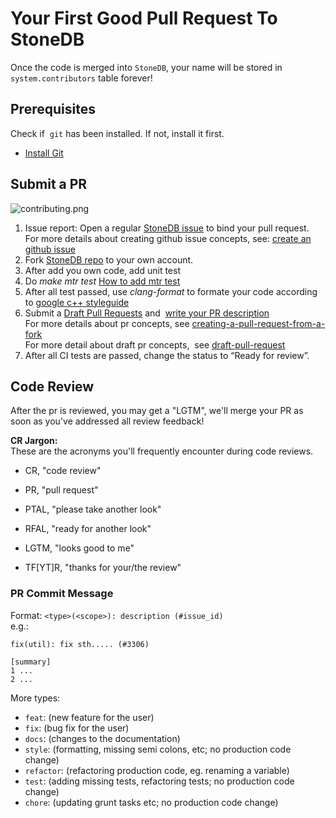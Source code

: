 # Your First Good Pull Request To StoneDB
Once the code is merged into `StoneDB`, your name will be stored in `system.contributors` table forever!
## Prerequisites
Check if  `git` has been installed. If not, install it first.

- [Install Git](https://git-scm.com/downloads)

## Submit a PR

![contributing.png](./Docs/contributing.png)

1. Issue report: Open a regular [StoneDB issue](https://github.com/stoneatom/stonedb/issues/new/choose) to bind your pull request.<br />For more details about creating github issue concepts, see: [create an github issue](https://docs.github.com/en/issues/tracking-your-work-with-issues/creating-an-issue)
2.  Fork [StoneDB repo](https://github.com/stoneatom/stonedb) to your own account. 
3.  After add you own code, add unit test 
4.  Do *make mtr test* [How to add mtr test](https://stonedb.io/docs/getting-started/quick-add-mtr-test/)
5.  After all test passed, use *clang-format* to formate your code according to [google c++ styleguide](https://google.github.io/styleguide/cppguide.html) 
6.  Submit a [Draft Pull Requests](https://github.blog/2019-02-14-introducing-draft-pull-requests/) and  [write your PR description](https://github.com/stoneatom/stonedb/blob/stonedb-5.7/.github/pull_request_template.md)<br />For more details about pr concepts, see [creating-a-pull-request-from-a-fork](https://docs.github.com/en/pull-requests/collaborating-with-pull-requests/proposing-changes-to-your-work-with-pull-requests/creating-a-pull-request-from-a-fork)<br />For more detail about draft pr concepts,  see [draft-pull-request](https://docs.github.com/en/pull-requests/collaborating-with-pull-requests/proposing-changes-to-your-work-with-pull-requests/about-pull-requests#draft-pull-requests) 
7.  After all CI tests are passed, change the status to “Ready for review”. 


## Code Review
After the pr is reviewed, you may get a "LGTM", we'll merge your PR as soon as you've addressed all review feedback!

**CR Jargon:**<br />These are the acronyms you'll frequently encounter during code reviews.

- CR, "code review"

- PR, "pull request"

- PTAL, "please take another look"

- RFAL, "ready for another look"

- LGTM, "looks good to me"

- TF[YT]R, "thanks for your/the review"


### PR Commit Message

Format: `<type>(<scope>): description (#issue_id)`<br />e.g.:

```
fix(util): fix sth..... (#3306)

[summary]
1 ...
2 ...
```

More types:

- `feat`: (new feature for the user)
- `fix`: (bug fix for the user)
- `docs`: (changes to the documentation)
- `style`: (formatting, missing semi colons, etc; no production code change)
- `refactor`: (refactoring production code, eg. renaming a variable)
- `test`: (adding missing tests, refactoring tests; no production code change)
- `chore`: (updating grunt tasks etc; no production code change)
